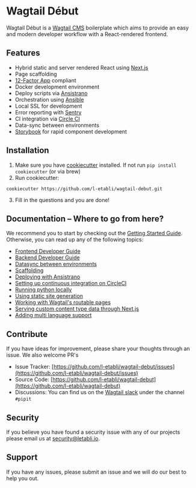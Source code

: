 # Wagtail Début

Wagtail Début is a [Wagtail CMS](https://wagtail.io/) boilerplate which aims to provide an easy and modern developer workflow with a React-rendered frontend.

## Features

- Hybrid static and server rendered React using [Next.js](https://nextjs.org/)
- Page scaffolding
- [12-Factor App](https://12factor.net/) compliant
- Docker development environment
- Deploy scripts via [Ansistrano](https://github.com/ansistrano)
- Orchestration using [Ansible](https://github.com/ansible/ansible)
- Local SSL for development
- Error reporting with [Sentry](https://sentry.io/)
- CI integration via [Circle CI](https://circleci.com/)
- Data-sync between environments
- [Storybook](https://storybook.js.org/) for rapid component development

## Installation

1. Make sure you have [cookiecutter](https://github.com/audreyr/cookiecutter/blob/master/docs/index.rst) installed. If not run `pip install cookiecutter` (or via brew)
2. Run cookiecutter:

```
cookiecutter https://github.com/l-etabli/wagtail-debut.git
```

3. Fill in the questions and you are done!

## Documentation – Where to go from here?

We recommend you to start by checking out the [Getting Started Guide](/docs/getting-started-guide.md). Otherwise, you can read up any of the following topics:

- [Frontend Developer Guide](/docs/frontend-developer-guide.md)
- [Backend Developer Guide](/docs/backend-developer-guide.md)
- [Datasync between environments](/docs/data-sync.md)
- [Scaffolding](/docs/scaffolding.md)
- [Deploying with Ansistrano](/docs/deployment.md)
- [Setting up continuous integration on CircleCI](/docs/ci.md)
- [Running python locally](/docs/running-python-locally.md)
- [Using static site generation](/docs/using-static-site-generation.md)
- [Working with Wagtail's routable pages](/docs/working-with-wagtails-routable-pages.md)
- [Serving custom content type data through Next.js](/docs/serving-custom-content-type-data-through-nextjs.md)
- [Adding multi language support](/docs/adding-multi-language-support.md)

## Contribute

If you have ideas for improvement, please share your thoughts through an issue. We also welcome PR's

- Issue Tracker: [https://github.com/l-etabli/wagtail-debut/issues](https://github.com/l-etabli/wagtail-debut/issues)
- Source Code: [https://github.com/l-etabli/wagtail-debut](https://github.com/l-etabli/wagtail-debut)
- Discussions: You can find us on the [Wagtail slack](https://wagtail.io/slack/) under the channel `#pipit`

## Security

If you believe you have found a security issue with any of our projects please email us at [security@letabli.io](security@letabli.io).

## Support

If you have any issues, please submit an issue and we will do our best to help you out.
